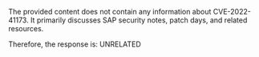 The provided content does not contain any information about CVE-2022-41173. It primarily discusses SAP security notes, patch days, and related resources.

Therefore, the response is: UNRELATED